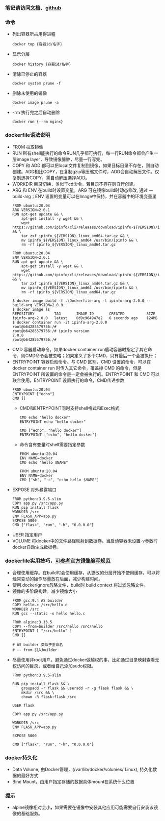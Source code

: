 ### 笔记请访问[文档](https://dockertips.readthedocs.io/en/latest/container-quickstart/container-vs-vm.html)、[github](https://github.com/xiaopeng163/docker.tips)

### 命令
- 列出容器所占用得进程
  ```
  docker top {容器id/名字}
  ```
- 显示分层
  ```
  docker history {容器id/名字}
  ```
- 清除已停止的容器
  ```
  docker system prune -f
  ```
- 删除未使用的镜像
  ```
  docker image prune -a
  ```
- -rm 执行完之后自动删除
  ```
  docker run {--rm nginx}
  ```

### dockerfile语法说明
- FROM 拉取镜像
- RUN 所有shell能执行的命令RUN几乎都可执行，每一行RUN命令都会产生一层image layer，导致镜像臃肿，尽量一行写完。
- COPY 和 ADD 都可以把local文件复制到镜像，如果目标目录不存在，则自动创建。ADD相比COPY，在复制gzip等压缩文件时，ADD会自动解压文件。仅复制选择COPY，需自动解压选择ADD。
- WORKDIR 目录切换，类似于cd命令，若目录不存在则自行创建。
- ARG 和 ENV 在build时设置变量。ARG 可在镜像build时动态修改, 通过 --build-arg；ENV 设置的变量可以在Image中保持，并在容器中的环境变量里
  ```
  FROM ubuntu:20.04
  ARG VERSION=2.0.1
  RUN apt-get update && \
      apt-get install -y wget && \
      wget https://github.com/ipinfo/cli/releases/download/ipinfo-${VERSION}/ipinfo_${VERSION}_linux_amd64.tar.gz && \
      tar zxf ipinfo_${VERSION}_linux_amd64.tar.gz && \
      mv ipinfo_${VERSION}_linux_amd64 /usr/bin/ipinfo && \
      rm -rf ipinfo_${VERSION}_linux_amd64.tar.gz
  ```
  ```
  FROM ubuntu:20.04
  ENV VERSION=2.0.1
  RUN apt-get update && \
      apt-get install -y wget && \
      wget https://github.com/ipinfo/cli/releases/download/ipinfo-${VERSION}/ipinfo_${VERSION}_linux_amd64.tar.gz && \
      tar zxf ipinfo_${VERSION}_linux_amd64.tar.gz && \
      mv ipinfo_${VERSION}_linux_amd64 /usr/bin/ipinfo && \
      rm -rf ipinfo_${VERSION}_linux_amd64.tar.gz
  ```
  ```
  $ docker image build -f .\Dockerfile-arg -t ipinfo-arg-2.0.0 --build-arg VERSION=2.0.0 .
  $ docker image ls
  REPOSITORY         TAG       IMAGE ID       CREATED          SIZE
  ipinfo-arg-2.0.0   latest    0d9c964947e2   6 seconds ago    124MB
  $ docker container run -it ipinfo-arg-2.0.0
  root@b64285579756:/#
  root@b64285579756:/# ipinfo version
  2.0.0
  root@b64285579756:/#
  ```
- CMD 容器启动命令。如果docker container run启动容器时指定了其它命令，则CMD命令会被忽略；如果定义了多个CMD，只有最后一个会被执行；
- ENTRYPOINT 容器启动命令。与 CMD 区别，CMD 设置的命令，可以在docker container run 时传入其它命令，覆盖掉 CMD 的命令，但是 ENTRYPOINT 所设置的命令是一定会被执行的。ENTRYPOINT 和 CMD 可以联合使用，ENTRYPOINT 设置执行的命令，CMD传递参数
  ```
  FROM ubuntu:20.04
  ENTRYPOINT ["echo"]
  CMD []
  ```
  - CMD和ENTRYPOINT同时支持shell格式和Exec格式
    ```
    CMD echo "hello docker"
    ENTRYPOINT echo "hello docker"

    CMD ["echo", "hello docker"]
    ENTRYPOINT ["echo", "hello docker"]
    ```
  - 命令含有变量时shell需要指定参数
    ```
    FROM ubuntu:20.04
    ENV NAME=docker
    CMD echo "hello $NAME"

    FROM ubuntu:20.04
    ENV NAME=docker
    CMD ["sh", "-c", "echo hello $NAME"]
    ```
- EXPOSE 对外暴露端口 
  ```
  FROM python:3.9.5-slim
  COPY app.py /src/app.py
  RUN pip install flask
  WORKDIR /src
  ENV FLASK_APP=app.py
  EXPOSE 5000
  CMD ["flask", "run", "-h", "0.0.0.0"]
  ```
- USER 指定用户
- VOLUME 将docker中的文件路径映射到数据卷。当启动容器未设置-v参数时docker自动生成数据卷。

### dockerfile实用技巧，[可参考官方镜像编写规范](https://github.com/docker-library/official-images)
- 合理使用缓存。在build时会使用缓存，从更改的分层开始不使用缓存，可以将经常变动的操作尽量放在后面，减少构建时间。
- 使用.dockerignore忽略文件，build时 build context 将过滤忽略文件。
- 镜像的多阶段构建，减少镜像大小
  ```
  FROM gcc:9.4 AS builder
  COPY hello.c /src/hello.c
  WORKDIR /src
  RUN gcc --static -o hello hello.c

  FROM alpine:3.13.5
  COPY --from=builder /src/hello /src/hello
  ENTRYPOINT [ "/src/hello" ]
  CMD []

  # AS builder 类似于重命名
  # -- from 引入builder
  ```
- 尽量使用非root用户。避免通过docker做越权的事，比如通过目录映射查看无权访问的目录，或者给自己添加sudo权限。
  ```
  FROM python:3.9.5-slim

  RUN pip install flask && \
      groupadd -r flask && useradd -r -g flask flask && \
      mkdir /src && \
      chown -R flask:flask /src

  USER flask

  COPY app.py /src/app.py

  WORKDIR /src
  ENV FLASK_APP=app.py

  EXPOSE 5000

  CMD ["flask", "run", "-h", "0.0.0.0"]
  ```
### docker持久化
- Data Volume, 由Docker管理，(/var/lib/docker/volumes/ Linux), 持久化数据的最好方式
- Bind Mount，由用户指定存储的数据具体mount在系统什么位置




### 提示
- alpine镜像相对会小，如果需要在镜像中安装其他应用可能需要自行安装该镜像的基础服务。